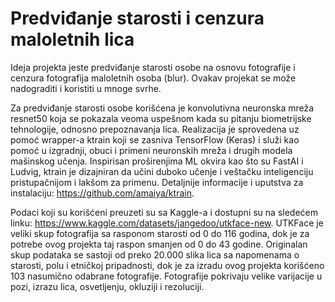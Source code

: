 # Predviđanje starosti i cenzura maloletnih lica

Ideja projekta jeste predviđanje starosti osobe na osnovu fotografije i cenzura fotografija maloletnih osoba (blur). Ovakav projekat se može nadograditi i koristiti u mnoge svrhe.

Za predviđanje starosti osobe korišćena je konvolutivna neuronska mreža resnet50 koja se pokazala veoma uspešnom kada su pitanju biometrijske tehnologije, odnosno prepoznavanja lica. Realizacija je sprovedena uz pomoć wrapper-a ktrain koji se zasniva TensorFlow (Keras) i služi kao pomoć u izgradnji, obuci i primeni neuronskih mreža i drugih modela mašinskog učenja. Inspirisan proširenjima ML okvira kao što su FastAI i Ludvig, ktrain je dizajniran da učini duboko učenje i veštačku inteligenciju pristupačnijom i lakšom za primenu. Detaljnije informacije i uputstva za instalaciju: https://github.com/amaiya/ktrain.

Podaci koji su korišćeni preuzeti su sa Kaggle-a i dostupni su na sledećem linku: https://www.kaggle.com/datasets/jangedoo/utkface-new. UTKFace je veliki skup fotografija sa rasponom starosti od 0 do 116 godina, dok je za potrebe ovog projekta taj raspon smanjen od 0 do 43 godine. Originalan skup podataka se sastoji od preko 20.000 slika lica sa napomenama o starosti, polu i etničkoj pripadnosti, dok je za izradu ovog projekta korišćeno 103 nasumično odabrane fotografije. Fotografije pokrivaju velike varijacije u pozi, izrazu lica, osvetljenju, okluziji i rezoluciji.
